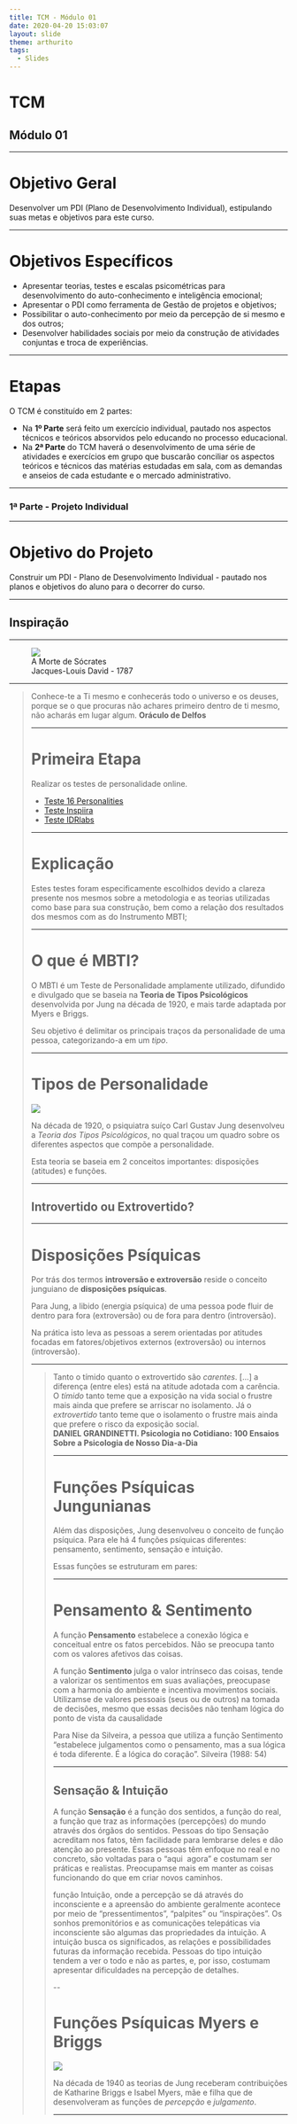 ```yaml
---
title: TCM - Módulo 01
date: 2020-04-20 15:03:07
layout: slide
theme: arthurito
tags:
  - Slides
---
```


# TCM
## Módulo 01

---

# Objetivo Geral

Desenvolver um PDI (Plano de Desenvolvimento Individual), estipulando suas metas e objetivos para este curso.

***

# Objetivos Específicos

- Apresentar teorias, testes e escalas psicométricas para desenvolvimento do auto-conhecimento e inteligência emocional;
- Apresentar o PDI como ferramenta de Gestão de projetos e objetivos;
- Possibilitar o auto-conhecimento por meio da percepção de si mesmo e dos outros;
- Desenvolver habilidades sociais por meio da construção de atividades conjuntas e troca de experiências.

---

# Etapas

O TCM é constituído em 2 partes: 

- Na **1º Parte** será feito um exercício individual, pautado nos aspectos técnicos e teóricos absorvidos pelo educando no processo educacional.
- Na **2ª Parte** do TCM haverá o desenvolvimento de uma série de atividades e exercícios em grupo que buscarão conciliar os aspectos teóricos e técnicos das matérias estudadas em sala, com as demandas e anseios de cada estudante e o mercado administrativo.

---

### 1ª Parte - Projeto Individual

---

# Objetivo do  Projeto

Construir um PDI - Plano de Desenvolvimento Individual - pautado nos planos e objetivos do aluno para o decorrer do curso.

---

## Inspiração

---

<figure class="center">
  <img src="https://upload.wikimedia.org/wikipedia/commons/8/8c/David_-_The_Death_of_Socrates.jpg">
  <figcaption>A Morte de Sócrates<br/>Jacques-Louis David - 1787  </figcaption>
</figure>

***

<blockquote>Conhece-te a Ti mesmo e conhecerás todo o universo e os deuses, porque se o que procuras não achares primeiro dentro de ti mesmo, não acharás em lugar algum. <strong>Oráculo de Delfos</strong></blockqoute>

---

# Primeira Etapa

Realizar os testes de personalidade online.

- <i class="icofont-link"></i> [Teste 16 Personalities](https://www.16personalities.com/br)
- <i class="icofont-link"></i> [Teste Inspiira](http://inspiira.org/)
- <i class="icofont-link"></i> [Teste IDRlabs](https://www.idrlabs.com/pt/teste.php)  

***

# Explicação

Estes testes foram especificamente escolhidos devido a clareza presente nos mesmos sobre a metodologia e as teorias utilizadas como base para sua construção, bem como a relação dos resultados dos mesmos com as do Instrumento MBTI;

---

# O que é MBTI?

O MBTI é um Teste de Personalidade amplamente utilizado, difundido e divulgado que se baseia na **Teoria de Tipos Psicológicos** desenvolvida por Jung na década de 1920, e mais tarde adaptada por Myers e Briggs.

Seu objetivo é delimitar os principais traços da personalidade de uma pessoa, categorizando-a em um *tipo*.

***

# Tipos de Personalidade

<img src="../../../../../assets/media/img/figuras-historicas/jung.png">

Na década de 1920, o psiquiatra suíço Carl Gustav Jung desenvolveu a *Teoria dos Tipos Psicológicos*, no qual traçou um quadro sobre os diferentes aspectos que compõe a personalidade.

Esta teoria se baseia em 2 conceitos importantes: disposições (atitudes) e funções.

***

## Introvertido ou Extrovertido?

***

# Disposições Psíquicas

Por trás dos termos **introversão e extroversão** reside o conceito junguiano de **disposições psíquicas**.

Para Jung, a libido (energia psíquica) de uma pessoa pode fluir de dentro para fora (extroversão) ou de fora para dentro (introversão).

Na prática isto leva as pessoas a serem orientadas por atitudes focadas em fatores/objetivos externos (extroversão) ou internos (introversão).

***

<blockquote>
Tanto o tímido quanto o extrovertido são <em>carentes</em>. [...] a diferença (entre eles) está na atitude adotada com a carência. O <em>tímido</em> tanto teme que a exposição na vida social o frustre mais ainda que prefere se arriscar no isolamento. Já o <em>extrovertido</em> tanto teme que o isolamento o frustre mais ainda que prefere o risco da exposição social. <br/>
<strong>DANIEL GRANDINETTI. Psicologia no Cotidiano: 100 Ensaios Sobre a Psicologia de Nosso Dia-a-Dia</strong>
</blockqoute>

***

# Funções Psíquicas Jungunianas

Além das disposições, Jung desenvolveu o conceito de função psíquica. Para ele há 4 funções psíquicas diferentes: pensamento, sentimento, sensação e intuição.

Essas funções se estruturam em pares:

***

# Pensamento & Sentimento

A função **Pensamento** estabelece a conexão lógica e conceitual entre os fatos percebidos. Não se preocupa tanto com os valores afetivos das coisas.

A função **Sentimento** julga o valor intrínseco das coisas, tende a valorizar os sentimentos em suas avaliações, preocupa­se com a harmonia do ambiente e incentiva movimentos sociais. Utilizam­se de valores pessoais (seus ou de outros) na tomada de decisões, mesmo que essas decisões não tenham lógica do ponto de vista da causalidade

Para Nise da Silveira, a pessoa que utiliza a função Sentimento
“estabelece julgamentos como o pensamento, mas a sua lógica é toda diferente. É a lógica do coração”. Silveira (1988: 54)

***

## Sensação & Intuição

A função **Sensação** é a função dos sentidos, a função do real, a função que traz as informações (percepções) do mundo através dos órgãos do sentidos. Pessoas do tipo Sensação acreditam nos fatos, têm facilidade para lembrar­se deles e dão atenção ao presente. Essas pessoas têm enfoque no real e no concreto, são voltadas para o “aqui ­ agora” e costumam ser práticas e realistas. Preocupamse mais em manter as coisas funcionando do que em criar novos caminhos.


função Intuição, onde a percepção se dá através do inconsciente e a
apreensão do ambiente geralmente acontece por meio de “pressentimentos”, “palpites” ou
“inspirações”. Os sonhos premonitórios e as comunicações telepáticas via inconsciente são algumas
das propriedades da intuição. A intuição busca os significados, as relações e possibilidades futuras da
informação recebida. Pessoas do tipo intuição tendem a ver o todo e não as partes, e, por isso,
costumam apresentar dificuldades na percepção de detalhes.

--

# Funções Psíquicas Myers e Briggs

<img src="../../../../../assets/media/img/figuras-historicas/myers-e-briggs.png">

Na década de 1940 as teorias de Jung receberam contribuições de Katharine Briggs e Isabel Myers, mãe e filha que de desenvolveram as funções de <em>percepção</em> e <em>julgamento</em>.

---
